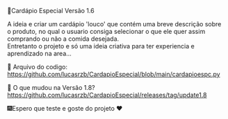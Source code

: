🚀Cardápio Especial Versão 1.6

A ideia e criar um cardápio  'louco' que contém uma breve descrição sobre o produto, no qual o usuario consiga selecionar o que ele quer assim comprando ou não a comida desejada.  
Entretanto o projeto e só uma ideia criativa para ter experiencia e aprendizado na area...


📑 Arquivo do codigo: https://github.com/lucasrzb/CardapioEspecial/blob/main/cardapioespc.py

📁 O que mudou na Versão 1.8?
https://github.com/lucasrzb/CardapioEspecial/releases/tag/update1.8

   
  🎆Espero que teste e goste do projeto ❤️
